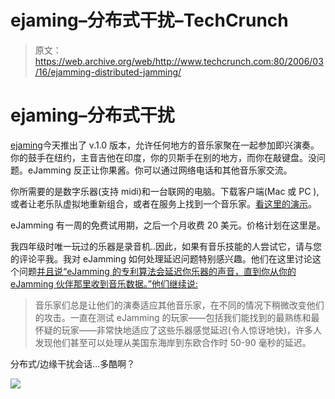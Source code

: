 # ejaming–分布式干扰–TechCrunch

> 原文：<https://web.archive.org/web/http://www.techcrunch.com:80/2006/03/16/ejamming-distributed-jamming/>

# ejaming–分布式干扰

[](https://web.archive.org/web/20220625201913/http://www.ejamming.com/)[ejaming](https://web.archive.org/web/20220625201913/http://www.ejamming.com/)今天推出了 v.1.0 版本，允许任何地方的音乐家聚在一起参加即兴演奏。你的鼓手在纽约，主音吉他在印度，你的贝斯手在别的地方，而你在敲键盘。没问题。eJamming 反正让你果酱。你可以通过网络电话和其他音乐家交流。

你所需要的是数字乐器(支持 midi)和一台联网的电脑。下载客户端(Mac 或 PC ),或者让老乐队虚拟地重新组合，或者在服务上找到一个音乐家。[看这里的演示](https://web.archive.org/web/20220625201913/http://www.ejamming.com/?about_videomov)。

eJamming 有一周的免费试用期，之后一个月收费 20 美元。价格计划在这里是。

我四年级时唯一玩过的乐器是录音机..因此，如果有音乐技能的人尝试它，请与您的评论平我。我对 eJamming 如何处理延迟问题特别感兴趣。他们在这里讨论这个问题[并且说“eJamming 的专利算法会延迟你乐器的声音，直到你从你的 eJamming 伙伴那里收到音乐数据。”他们继续说:](https://web.archive.org/web/20220625201913/http://www.ejamming.com/?about_technology)

> 音乐家们总是让他们的演奏适应其他音乐家，在不同的情况下稍微改变他们的攻击。一直在测试 eJamming 的玩家——包括我们能找到的最熟练和最怀疑的玩家——非常快地适应了这些乐器感觉延迟(令人惊讶地快)，许多人发现他们甚至可以处理从美国东海岸到东欧合作时 50-90 毫秒的延迟。

分布式/边缘干扰会话…多酷啊？

![](img/94bf3f0c166d350c5452056383ae1399.png)